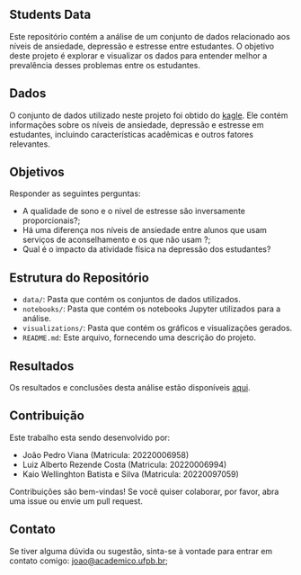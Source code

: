 ## Students Data

Este repositório contém a análise de um conjunto de dados relacionado aos níveis de ansiedade, depressão e estresse entre estudantes. O objetivo deste projeto é explorar e visualizar os dados para entender melhor a prevalência desses problemas entre os estudantes.

## Dados

O conjunto de dados utilizado neste projeto foi obtido do [kagle](https://www.kaggle.com/datasets/sonia22222/students-mental-health-assessments?resource=download). Ele contém informações sobre os níveis de ansiedade, depressão e estresse em estudantes, incluindo características acadêmicas e outros fatores relevantes.

## Objetivos

Responder as seguintes perguntas:

- A qualidade de sono e o nivel de estresse são inversamente proporcionais?;
- Há uma diferença nos níveis de ansiedade entre alunos que usam serviços de aconselhamento e os que não usam ?;
- Qual é o impacto da atividade física na depressão dos estudantes?

## Estrutura do Repositório

- `data/`: Pasta que contém os conjuntos de dados utilizados.
- `notebooks/`: Pasta que contém os notebooks Jupyter utilizados para a análise.
- `visualizations/`: Pasta que contém os gráficos e visualizações gerados.
- `README.md`: Este arquivo, fornecendo uma descrição do projeto.

## Resultados

Os resultados e conclusões desta análise estão disponíveis [aqui](link_para_os_resultados).

## Contribuição

Este trabalho esta sendo desenvolvido por:

- João Pedro Viana                  (Matricula: 20220006958)
- Luiz Alberto Rezende Costa        (Matricula: 20220006994)
- Kaio Wellinghton Batista e Silva  (Matricula: 20220097059)

Contribuições são bem-vindas! Se você quiser colaborar, por favor, abra uma issue ou envie um pull request.

## Contato

Se tiver alguma dúvida ou sugestão, sinta-se à vontade para entrar em contato comigo: joao@academico.ufpb.br;
